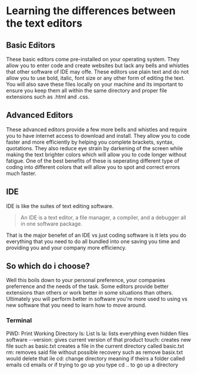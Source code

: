 # Learning the differences between the text editors

## Basic Editors

These basic editors come pre-installed on your operating system. They allow you to enter code and create websites but lack any bells and whistles that other software of IDE may offe. These editors use plain text and do not allow you to use bold, italic, font size or any other form of editing the text. You will also save these files locally on your machine and its important to ensure you keep them all within the same directory and proper file extensions such as .html and .css. 

## Advanced Editors

These advanced editors provide a few more bells and whistles and require you to have internet access to download and install. They allow you to code faster and more efficiently by helping you complete brackets, syntax, quotations. They also reduce eye strain by darkening of the screen while making the text brighter colors which will allow you to code longer without fatigue. One of the best benefits of these is seperating different type of coding into different colors that will allow you to spot and correct errors much faster.

## IDE

IDE is like the suites of text editing software. 
>An IDE is a text editor, a file
manager, a compiler, and a debugger all in one software package.

That is the major benefet of an IDE vs just coding software is it lets you do everything that you need to do all bundled into one saving you time and providing you and your company more efficiency.

## So which do i choose?

Well this boils down to your personal preference, your companies preferrence and the needs of the task. Some editors provide better extensions than others or work better in some situations than others. Ultimately you will perform better in software you're more used to using vs new software that you need to learn how to move around.

### Terminal

PWD: Print Working Directory
ls: List
ls la: lists everything even hidden files
software --version: gives current version of that product
touch: creates new file such as basic.txt creates a file in the current directory called basic.txt
rm: removes said file without possible recovery such as remove basix.txt would delete that ile
cd: change directory meaning if theirs a folder called emails cd emails or if trying to go up you type cd .. to go up a directory

